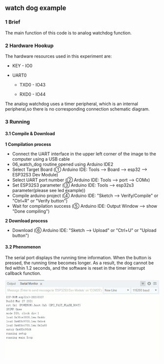 ## watch dog example

### 1 Brief

The main function of this code is to  analog watchdog function.

### 2 Hardware Hookup

The hardware resources used in this experiment are:

- KEY - IO0
- UART0

	- TXD0 - IO43

	- RXD0 - IO44

The analog watchdog uses a timer peripheral, which is an internal peripheral,so there is no corresponding connection schematic diagram.

### 3 Running

#### 3.1 Compile & Download

**1 Compilation process**

- Connect the UART interface in the upper left corner of the image to the computer using a USB cable
- 06_watch_dog routine opened using Arduino IDE2
- Select Target Board (① Arduino IDE: Tools --> Board --> esp32 --> ESP32S3 Dev Module)
- Select UART port number (② Arduino IDE: Tools --> port --> COMx)
- Set ESP32S3 parameter (③ Arduino IDE: Tools --> esp32s3 parameter(please see led example))
- Compile arduino project (④ Arduino IDE: "Sketch --> Verify/Compile" or "Ctrl+R" or "Verify button")
- Wait for compilation success (⑤ Arduino IDE: Output Window --> show "Done compiling")

**2 Download process**

- Download (⑥ Arduino IDE: "Sketch --> Upload" or "Ctrl+U" or "Upload button")

#### 3.2 Phenomenon

The serial port displays the running time information. When the button is pressed, the running time becomes longer. As a result, the dog cannot be fed within 1.2 seconds, and the software is reset in the timer interrupt callback function.

![](../../../../1_docs/3_figures/examples/watch_dog/watch_dog_example.gif)